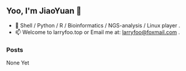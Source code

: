 ## Yoo, I'm JiaoYuan 👋

- 🧬 Shell / Python / R / Bioinformatics / NGS-analysis / Linux player .
- 📫 Welcome to larryfoo.top or Email me at: larryfoo@foxmail.com .

### Posts

  None Yet
